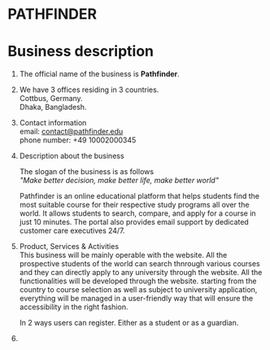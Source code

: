 # PATHFINDER

# Business description

1. The official name of the business is **Pathfinder**.
2. We have 3 offices residing in 3 countries.  
   Cottbus, Germany.  
   Dhaka, Bangladesh.
3. Contact information  
   email: contact@pathfinder.edu  
   phone number: +49 10002000345
4. Description about the business

   The slogan of the business is as follows  
   _"Make better decision, make better life, make better world"_

   Pathfinder is an online educational platform that helps students find the most suitable course for their respective study programs all over the world. It allows students to search, compare, and apply for a course in just 10 minutes. The portal also provides email support by dedicated customer care executives 24/7.

5. Product, Services & Activities  
   This business will be mainly operable with the website. All the prospective students of the world can search thnrough various courses and they can directly apply to any university through the website. All the functionalities will be developed through the website. starting from the country to course selection as well as subject to university application, everything will be managed in a user-friendly way that will ensure the accessibility in the right fashion.

   In 2 ways users can register. Either as a student or as a guardian.

6.
